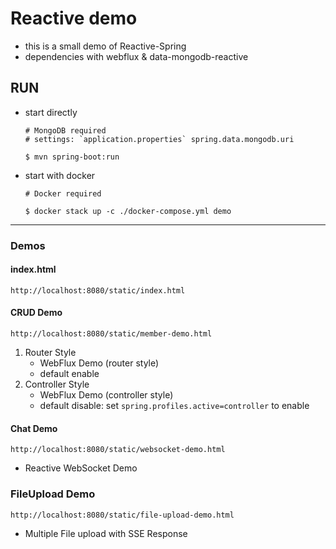 # Reactive demo
- this is a small demo of Reactive-Spring
- dependencies with webflux & data-mongodb-reactive
## RUN
- start directly
    ```
    # MongoDB required
    # settings: `application.properties` spring.data.mongodb.uri

    $ mvn spring-boot:run
    ```

- start with docker
    ```
    # Docker required

    $ docker stack up -c ./docker-compose.yml demo
    ```
---
### Demos
#### index.html
`http://localhost:8080/static/index.html`

#### CRUD Demo
`http://localhost:8080/static/member-demo.html`
1. Router Style
    - WebFlux Demo (router style)
    - default enable
2. Controller Style
    - WebFlux Demo (controller style)
    - default disable: set `spring.profiles.active=controller` to enable

#### Chat Demo
`http://localhost:8080/static/websocket-demo.html`
- Reactive WebSocket Demo

### FileUpload Demo
`http://localhost:8080/static/file-upload-demo.html`
- Multiple File upload with SSE Response
